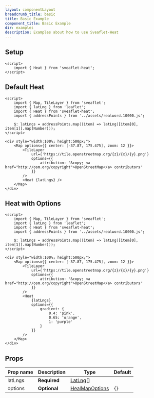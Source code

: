 ```yaml
---
layout: componentLayout
breadcrumb_title: basic
title: Basic Example
component_title: Basic Example
dir: examples
description: Examples about how to use Sveaflet-Heat
---
```


## Setup

```svelte example csr hideOutput
<script>
	import { Heat } from 'sveaflet-heat';
</script>
```

## Default Heat

```svelte example csr
<script>
	import { Map, TileLayer } from 'sveaflet';
	import { latLng } from 'leaflet';
	import { Heat } from 'sveaflet-heat';
	import { addressPoints } from '../assets/realword.10000.js';

	$: latLngs = addressPoints.map((item) => latLng([item[0], item[1]].map(Number)));
</script>

<div style="width:100%; height:500px;">
	<Map options={{ center: [-37.87, 175.475], zoom: 12 }}>
		<TileLayer
			url={'https://tile.openstreetmap.org/{z}/{x}/{y}.png'}
			options={{
				attribution: '&copy; <a href="http://osm.org/copyright">OpenStreetMap</a> contributors'
			}}
		/>
		<Heat {latLngs} />
	</Map>
</div>
```

## Heat with Options

```svelte example csr
<script>
	import { Map, TileLayer } from 'sveaflet';
	import { latLng } from 'leaflet';
	import { Heat } from 'sveaflet-heat';
	import { addressPoints } from '../assets/realword.10000.js';

	$: latLngs = addressPoints.map((item) => latLng([item[0], item[1]].map(Number)));
</script>

<div style="width:100%; height:500px;">
	<Map options={{ center: [-37.87, 175.475], zoom: 12 }}>
		<TileLayer
			url={'https://tile.openstreetmap.org/{z}/{x}/{y}.png'}
			options={{
				attribution: '&copy; <a href="http://osm.org/copyright">OpenStreetMap</a> contributors'
			}}
		/>
		<Heat
			{latLngs}
			options={{
				gradient: {
					0.4: 'pink',
					0.65: 'orange',
					1: 'purple'
				}
			}}
		/>
	</Map>
</div>
```

## Props

| Prop name | Description  | Type                                                                                   | Default |
| --------- | ------------ | -------------------------------------------------------------------------------------- | ------- |
| latLngs   | **Required** | [LatLng](https://leafletjs.com/reference.html#latlng)[]                                |         |
| options   | **Optional** | [HealMapOptions](https://github.com/Leaflet/Leaflet.heat?tab=readme-ov-file#reference) | `{}`    |

